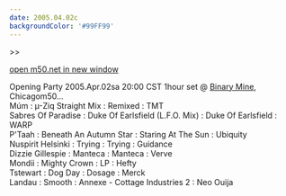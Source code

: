 ```yaml
---
date: 2005.04.02c
backgroundColor: '#99FF99'
---
```


\>>

[open m50.net in new window](http://m50.net/)

Opening Party 2005.Apr.02sa 20:00 CST 1hour set @ [Binary Mine](http://www.binarymine.com/), Chicagom50...  
Múm : µ-Ziq Straight Mix : Remixed : TMT  
Sabres Of Paradise : Duke Of Earlsfield (L.F.O. Mix) : Duke Of Earlsfield : WARP  
P'Taah : Beneath An Autumn Star : Staring At The Sun : Ubiquity  
Nuspirit Helsinki : Trying : Trying : Guidance  
Dizzie Gillespie : Manteca : Manteca : Verve  
Mondii : Mighty Crown : LP : Hefty  
Tstewart : Dog Day : Dosage : Merck  
Landau : Smooth : Annexe - Cottage Industries 2 : Neo Ouija